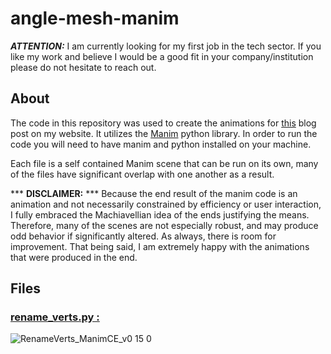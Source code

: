 # angle-mesh-manim

**_ATTENTION:_** I am currently looking for my first job in the tech sector. If you like my work and believe I would be a good fit in your company/institution please do not hesitate to reach out. 

## About
The code in this repository was used to create the animations for [this](https://lynncode.com/how-to-create-an-angle-mesh-in-unity/) blog post on my website.
It utilizes the [Manim](https://www.manim.community/) python library. In order to run the code you will need to have manim and python installed on your machine.

Each file is a self contained Manim scene that can be run on its own, many of the files have significant overlap with one another as a result. 

*** **DISCLAIMER:** ***
Because the end result of the manim code is an animation and not necessarily constrained by efficiency or user interaction, I fully embraced the Machiavellian idea of the ends justifying the means. Therefore, many of the scenes are not especially robust, and may produce odd behavior if significantly altered. As always, there is room for improvement. That being said, I am extremely happy with the animations that were produced in the end.


## Files


### [rename_verts.py :](/scripts/rename_verts.py)

![RenameVerts_ManimCE_v0 15 0](https://user-images.githubusercontent.com/106051556/171055521-45f07cad-4c64-4052-b0d3-1fc52e67a531.gif)

